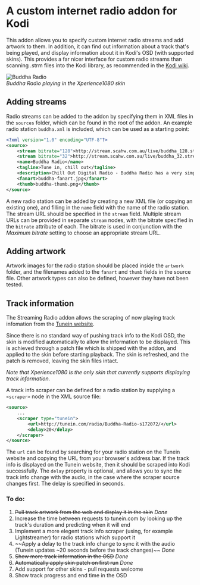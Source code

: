 # A custom internet radio addon for Kodi

This addon allows you to specify custom internet radio streams and add artwork to them. In addition, it can find out information about a track that's being played, and display information about it in Kodi's OSD (with supported skins). This provides a far nicer interface for custom radio streams than scanning .strm files into the Kodi library, as recommended in the [Kodi wiki](http://kodi.wiki/view/internet_video_and_audio_streams).

![Buddha Radio][screenshot]  
*Buddha Radio playing in the Xperience1080 skin*

## Adding streams

Radio streams can be added to the addon by specifying them in XML files in the `sources` folder, which can be found in the root of the addon. An example radio station `buddha.xml` is included, which can be used as a starting point:

```xml
<?xml version="1.0" encoding="UTF-8"?>
<source>
	<stream bitrate="128">http://stream.scahw.com.au/live/buddha_128.stream/playlist.m3u8</stream>
	<stream bitrate="32">http://stream.scahw.com.au/live/buddha_32.stream/playlist.m3u8</stream>
	<name>Buddha Radio</name>
	<tagline>Tune in, chill out</tagline>
	<description>Chill Out Digital Radio - Buddha Radio has a very simple philosophy...</description>
	<fanart>buddha-fanart.jpg</fanart>
	<thumb>buddha-thumb.png</thumb>
</source>
```

A new radio station can be added by creating a new XML file (or copying an existing one), and filling in the `name` field with the name of the radio station. The stream URL should be specified in the `stream` field. Multiple stream URLs can be provided in separate `stream` nodes, with the bitrate specified in the `bitrate` attribute of each. The bitrate is used in conjunction with the *Maximum bitrate* setting to choose an appropriate stream URL.

## Adding artwork

Artwork images for the radio station should be placed inside the `artwork` folder, and the filenames added to the `fanart` and `thumb` fields in the source file. Other artwork types can also be defined, however they have not been tested.

## Track information

The Streaming Radio addon allows the scraping of now playing track infomation from the [Tunein website](http://tunein.com).

Since there is no standard way of pushing track info to the Kodi OSD, the skin is modified automatically to allow the information to be displayed. This is achieved through a patch file which is shipped with the addon, and applied to the skin before starting playback. The skin is refreshed, and the patch is removed, leaving the skin files intact.

*Note that Xperience1080 is the only skin that currently supports displaying track information.*

A track info scraper can be defined for a radio station by supplying a `<scraper>` node in the XML source file:

```xml
<source>
	...
	<scraper type="tunein">
		<url>http://tunein.com/radio/Buddha-Radio-s172072/</url>
		<delay>20</delay>
	</scraper>
</source>
```

The `url` can be found by searching for your radio station on the Tunein website and copying the URL from your browser's address bar. If the track info is displayed on the Tunein website, then it should be scraped into Kodi successfully. The `delay` property is optional, and allows you to sync the track info change with the audio, in the case where the scraper source changes first. The delay is specified in seconds.

### To do:

1. ~~Pull track artwork from the web and display it in the skin~~ *Done*
2. Increase the time between requests to tunein.com by looking up the track's duration and predicting when it will end
3. Implement a more elegent track info scraper (using, for example Lightstreamer) for radio stations which support it
4. ~~Apply a delay to the track info change to sync it with the audio (Tunein updates ~20 seconds before the track changes)~~ *Done*
5. ~~Show more track information in the OSD~~ *Done*
6. ~~Automatically apply skin patch on first run~~ *Done*
7. Add support for other skins - pull requests welcome
8. Show track progress and end time in the OSD

[screenshot]: http://i.imgur.com/ITegNCy.png
